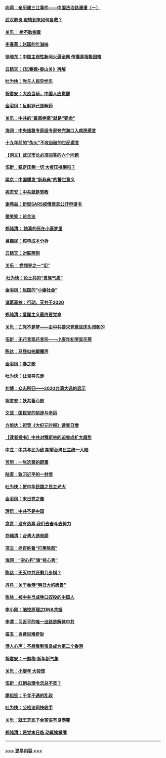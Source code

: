 #### [向莉：亲历建三江事件——中国法治路漫漫（ㄧ）](../pages/nsc993/n11827190.md?t=01290231) 
#### [武汉肺炎 疫情到来如何自救？](../pages/nsc993/n11827632.md?t=01290231) 
#### [关乐： 枪不敌病毒](../pages/nsc993/n11826746.md?t=01290231) 
#### [李春草：赵国的年滋味](../pages/nsc993/n11826321.md?t=01290231) 
#### [徐晓东：中国主观性新闻火遍全网 传播真相极困难](../pages/nsc993/n11826508.md?t=01290231) 
#### [云鹤天：《忆秦娥▪娄山关》再解](../pages/nsc993/n11824682.md?t=01290231) 
#### [吐为快：党与人民异忧乐](../pages/nsc993/n11824660.md?t=01290231) 
#### [祝君安：大疫当前，中国人应觉醒](../pages/nsc993/n11821946.md?t=01290231) 
#### [金浴凤：反躬罪己是解药](../pages/nsc993/n11820280.md?t=01290231) 
#### [关乐：中共的“最高绝密”就是“要命”](../pages/nsc993/n11816946.md?t=01290231) 
#### [海网：中央维稳专家组专家夸完海口入病房感言](../pages/nsc993/n11815138.md?t=01290231) 
#### [十九年前的“伪火”不攻自破的世纪谎言](../pages/nsc993/n11813238.md?t=01290231) 
#### [【网文】武汉市长必须回答的六个问题](../pages/nsc993/n11813848.md?t=01290231) 
#### [伍新：稳定压倒一切 大疫压得倒吗？](../pages/nsc993/n11812634.md?t=01290231) 
#### [梁京：中国爆发“新非典”的警世意义](../pages/nsc993/n11812554.md?t=01290231) 
#### [祝君安：中共就是邪教](../pages/nsc993/n11812431.md?t=01290231) 
#### [谢燕益：新型SARS疫情信息公开申请书](../pages/nsc993/n11808840.md?t=01290231) 
#### [蜀笑笑：论合法](../pages/nsc993/n11808064.md?t=01290231) 
#### [郑纯清： 她真的死在小康梦里](../pages/nsc993/n11806623.md?t=01290231) 
#### [吕锡民：核电成本分析](../pages/nsc993/n11806284.md?t=01290231) 
#### [云鹤天：对联两则](../pages/nsc993/n11805957.md?t=01290231) 
#### [关乐： 党领导之一“切”](../pages/nsc993/n11804505.md?t=01290231) 
#### [ 吐为快：论土共的“贵族气质”](../pages/nsc993/n11804490.md?t=01290231) 
#### [金浴凤：赵国的“小康社会”](../pages/nsc993/n11804452.md?t=01290231) 
#### [诸葛高参：行动，灭共于2020](../pages/nsc993/n11804120.md?t=01290231) 
#### [郑纯清：爱国主义最终要党命](../pages/nsc993/n11802197.md?t=01290231) 
#### [关乐：亡党不是梦——由中共要求党章放床头想到的](../pages/nsc993/n11802156.md?t=01290231) 
#### [伍新：无花言现花言形——小康年初哭吴花燕](../pages/nsc993/n11800044.md?t=01290231) 
#### [陈达：马屁似拍颠覆声](../pages/nsc993/n11800010.md?t=01290231) 
#### [金浴凤：春之歌](../pages/nsc993/n11797687.md?t=01290231) 
#### [吐为快：让领导先走](../pages/nsc993/n11797512.md?t=01290231) 
#### [刘博：众志所归——2020台湾大选的启示](../pages/nsc993/n11796878.md?t=01290231) 
#### [祝君安：妖共畜心剖](../pages/nsc993/n11794273.md?t=01290231) 
#### [文武：国民党的前途与命运](../pages/nsc993/n11794198.md?t=01290231) 
#### [方能达：祝贺《大纪元时报》读者日增](../pages/nsc993/n11793807.md?t=01290231) 
#### [【读者投书】中共对穆斯林的迫害成扩大趋势](../pages/nsc993/n11791371.md?t=01290231) 
#### [中立：中共与民为敌 期望台湾民主统一大陆](../pages/nsc993/n11790392.md?t=01290231) 
#### [苦胆：一张选票的距离](../pages/nsc993/n11788914.md?t=01290231) 
#### [陆客：致习近平的一封信](../pages/nsc993/n11788867.md?t=01290231) 
#### [吐为快：贺中华民国之民主光大](../pages/nsc993/n11788618.md?t=01290231) 
#### [金浴凤：末日党之像](../pages/nsc993/n11787475.md?t=01290231) 
#### [理悟：中共不是中国](../pages/nsc993/n11787463.md?t=01290231) 
#### [念贲：没有选票  我们去奋斗去努力](../pages/nsc993/n11787398.md?t=01290231) 
#### [郑纯清：台湾大选观感](../pages/nsc993/n11786210.md?t=01290231) 
#### [项云：老百姓看“打黑除恶”](../pages/nsc993/n11785398.md?t=01290231) 
#### [海网：“空心朽”演“核心秀”](../pages/nsc993/n11783874.md?t=01290231) 
#### [陈达：天灭中共还剩几步棋？](../pages/nsc993/n11783719.md?t=01290231) 
#### [丹丹：关于香港“明日大屿愿景”](../pages/nsc993/n11783273.md?t=01290231) 
#### [张林：被中共当成牲口奴役的中国人](../pages/nsc993/n11782397.md?t=01290231) 
#### [李小刚：脑控原理之DNA共振](../pages/nsc993/n11780962.md?t=01290231) 
#### [李清：习近平的唯一出路是解体中共](../pages/nsc993/n11780866.md?t=01290231) 
#### [振玉：炎黄巨难奇耻](../pages/nsc993/n11779632.md?t=01290231) 
#### [港人心声：不想看到宝岛成为第二个香港](../pages/nsc993/n11778817.md?t=01290231) 
#### [祝君安：一剪梅‧新年新气象](../pages/nsc993/n11776340.md?t=01290231) 
#### [关乐：小康年 大役现](../pages/nsc993/n11774213.md?t=01290231) 
#### [伍新：红朝总理令怎总不灵？](../pages/nsc993/n11770813.md?t=01290231) 
#### [廖祖笙：千年不遇的乱政](../pages/nsc993/n11770373.md?t=01290231) 
#### [吐为快：公检法司快收手](../pages/nsc993/n11770359.md?t=01290231) 
#### [关乐：就王志民下台寄语有良港警](../pages/nsc993/n11769903.md?t=01290231) 
#### [郑纯清：恶党末日临 动辄挨掌嘴](../pages/nsc993/n11769356.md?t=01290231) 

----
#### [ >>> 更早内容 <<< ](../indexes/nsc993-earlier.md)
